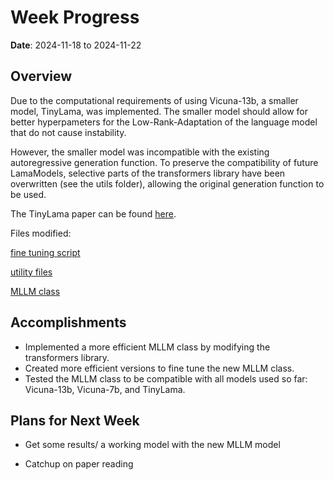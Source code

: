 # Week Progress

**Date**: 2024-11-18 to 2024-11-22

## Overview

Due to the computational requirements of using Vicuna-13b, a smaller model, TinyLama, was implemented. The smaller model should allow for better hyperpameters for the Low-Rank-Adaptation of the language model that do not cause instability.

However, the smaller model was incompatible with the existing autoregressive generation function. To preserve the compatibility of future LamaModels, selective parts of the transformers library have been overwritten (see the utils folder), allowing the original generation function to be used.

The TinyLama paper can be found [here](https://arxiv.org/abs/2401.02385).


Files modified:

[fine tuning script](https://github.com/sc20gb/MSc_Code/blob/main/fine_tune_with_gen.py)

[utility files](https://github.com/sc20gb/MSc_Code/tree/main/utils)

[MLLM class](https://github.com/sc20gb/MSc_Code/blob/main/Model_Defs%2Fconnector_LLM_with_gen.py)

## Accomplishments

- Implemented a more efficient MLLM class by modifying the transformers library.
- Created more efficient versions to fine tune the new MLLM class.
- Tested the MLLM class to be compatible with all models used so far: Vicuna-13b, Vicuna-7b, and TinyLama.

## Plans for Next Week

- Get some results/ a working model with the new MLLM model

- Catchup on paper reading